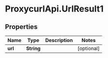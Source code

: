 # ProxycurlApi.UrlResult1

## Properties

Name | Type | Description | Notes
------------ | ------------- | ------------- | -------------
**url** | **String** |  | [optional] 


